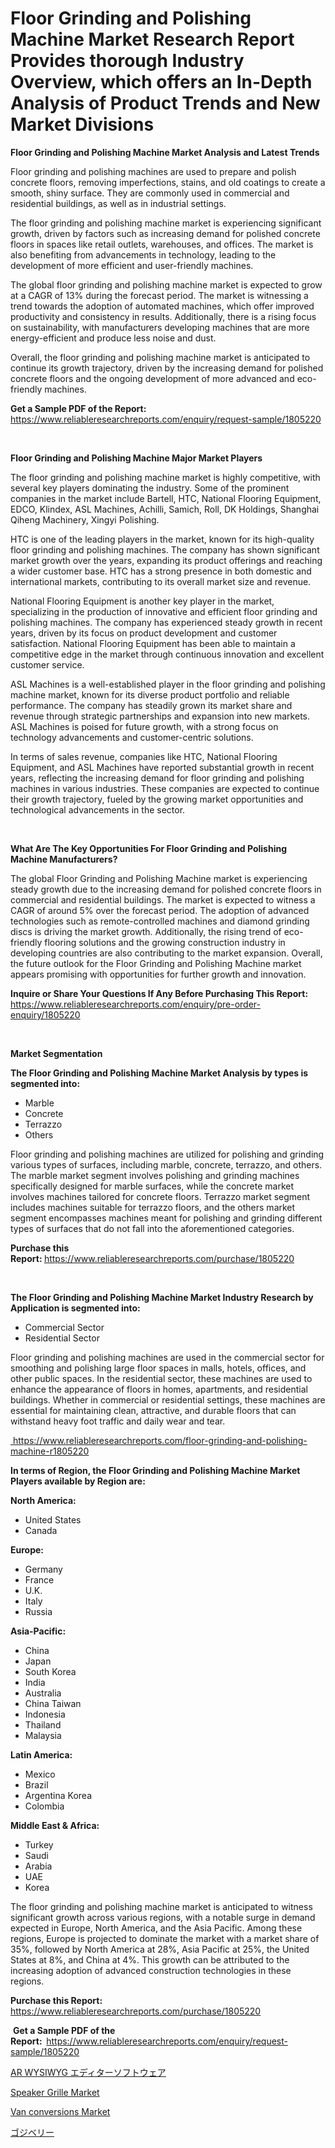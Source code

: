 <p><h1>Floor Grinding and Polishing Machine Market Research Report Provides thorough Industry Overview, which offers an In-Depth Analysis of Product Trends and New Market Divisions</h1></p><p><strong>Floor Grinding and Polishing Machine Market Analysis and Latest Trends</strong></p>
<p><p>Floor grinding and polishing machines are used to prepare and polish concrete floors, removing imperfections, stains, and old coatings to create a smooth, shiny surface. They are commonly used in commercial and residential buildings, as well as in industrial settings.</p><p>The floor grinding and polishing machine market is experiencing significant growth, driven by factors such as increasing demand for polished concrete floors in spaces like retail outlets, warehouses, and offices. The market is also benefiting from advancements in technology, leading to the development of more efficient and user-friendly machines.</p><p>The global floor grinding and polishing machine market is expected to grow at a CAGR of 13% during the forecast period. The market is witnessing a trend towards the adoption of automated machines, which offer improved productivity and consistency in results. Additionally, there is a rising focus on sustainability, with manufacturers developing machines that are more energy-efficient and produce less noise and dust.</p><p>Overall, the floor grinding and polishing machine market is anticipated to continue its growth trajectory, driven by the increasing demand for polished concrete floors and the ongoing development of more advanced and eco-friendly machines.</p></p>
<p><strong>Get a Sample PDF of the Report:&nbsp;</strong> <a href="https://www.reliableresearchreports.com/enquiry/request-sample/1805220">https://www.reliableresearchreports.com/enquiry/request-sample/1805220</a></p>
<p>&nbsp;</p>
<p><strong>Floor Grinding and Polishing Machine Major Market Players</strong></p>
<p><p>The floor grinding and polishing machine market is highly competitive, with several key players dominating the industry. Some of the prominent companies in the market include Bartell, HTC, National Flooring Equipment, EDCO, Klindex, ASL Machines, Achilli, Samich, Roll, DK Holdings, Shanghai Qiheng Machinery, Xingyi Polishing.</p><p>HTC is one of the leading players in the market, known for its high-quality floor grinding and polishing machines. The company has shown significant market growth over the years, expanding its product offerings and reaching a wider customer base. HTC has a strong presence in both domestic and international markets, contributing to its overall market size and revenue.</p><p>National Flooring Equipment is another key player in the market, specializing in the production of innovative and efficient floor grinding and polishing machines. The company has experienced steady growth in recent years, driven by its focus on product development and customer satisfaction. National Flooring Equipment has been able to maintain a competitive edge in the market through continuous innovation and excellent customer service.</p><p>ASL Machines is a well-established player in the floor grinding and polishing machine market, known for its diverse product portfolio and reliable performance. The company has steadily grown its market share and revenue through strategic partnerships and expansion into new markets. ASL Machines is poised for future growth, with a strong focus on technology advancements and customer-centric solutions.</p><p>In terms of sales revenue, companies like HTC, National Flooring Equipment, and ASL Machines have reported substantial growth in recent years, reflecting the increasing demand for floor grinding and polishing machines in various industries. These companies are expected to continue their growth trajectory, fueled by the growing market opportunities and technological advancements in the sector.</p></p>
<p>&nbsp;</p>
<p><strong>What Are The Key Opportunities For Floor Grinding and Polishing Machine Manufacturers?</strong></p>
<p><p>The global Floor Grinding and Polishing Machine market is experiencing steady growth due to the increasing demand for polished concrete floors in commercial and residential buildings. The market is expected to witness a CAGR of around 5% over the forecast period. The adoption of advanced technologies such as remote-controlled machines and diamond grinding discs is driving the market growth. Additionally, the rising trend of eco-friendly flooring solutions and the growing construction industry in developing countries are also contributing to the market expansion. Overall, the future outlook for the Floor Grinding and Polishing Machine market appears promising with opportunities for further growth and innovation.</p></p>
<p><strong>Inquire or Share Your Questions If Any Before Purchasing This Report:</strong> <a href="https://www.reliableresearchreports.com/enquiry/pre-order-enquiry/1805220">https://www.reliableresearchreports.com/enquiry/pre-order-enquiry/1805220</a></p>
<p>&nbsp;</p>
<p><strong>Market Segmentation</strong></p>
<p><strong>The Floor Grinding and Polishing Machine Market Analysis by types is segmented into:</strong></p>
<p><ul><li>Marble</li><li>Concrete</li><li>Terrazzo</li><li>Others</li></ul></p>
<p><p>Floor grinding and polishing machines are utilized for polishing and grinding various types of surfaces, including marble, concrete, terrazzo, and others. The marble market segment involves polishing and grinding machines specifically designed for marble surfaces, while the concrete market involves machines tailored for concrete floors. Terrazzo market segment includes machines suitable for terrazzo floors, and the others market segment encompasses machines meant for polishing and grinding different types of surfaces that do not fall into the aforementioned categories.</p></p>
<p><strong>Purchase this Report:&nbsp;</strong><a href="https://www.reliableresearchreports.com/purchase/1805220">https://www.reliableresearchreports.com/purchase/1805220</a></p>
<p>&nbsp;</p>
<p><strong>The Floor Grinding and Polishing Machine Market Industry Research by Application is segmented into:</strong></p>
<p><ul><li>Commercial Sector</li><li>Residential Sector</li></ul></p>
<p><p>Floor grinding and polishing machines are used in the commercial sector for smoothing and polishing large floor spaces in malls, hotels, offices, and other public spaces. In the residential sector, these machines are used to enhance the appearance of floors in homes, apartments, and residential buildings. Whether in commercial or residential settings, these machines are essential for maintaining clean, attractive, and durable floors that can withstand heavy foot traffic and daily wear and tear.</p></p>
<p><a href="https://www.reliableresearchreports.com/floor-grinding-and-polishing-machine-r1805220">&nbsp;https://www.reliableresearchreports.com/floor-grinding-and-polishing-machine-r1805220</a></p>
<p><strong>In terms of Region, the Floor Grinding and Polishing Machine Market Players available by Region are:</strong></p>
<p>
    <p> <strong> North America: </strong>
        <ul>
            <li>United States</li>
            <li>Canada</li>
        </ul>
        </p> 
    <p> <strong> Europe: </strong>
        <ul>
            <li>Germany</li>
            <li>France</li>
            <li>U.K.</li>
            <li>Italy</li>
            <li>Russia</li>
        </ul>
        </p> 
    <p> <strong> Asia-Pacific: </strong>
        <ul>
            <li>China</li>
            <li>Japan</li>
            <li>South Korea</li>
            <li>India</li>
            <li>Australia</li>
            <li>China Taiwan</li>
            <li>Indonesia</li>
            <li>Thailand</li>
            <li>Malaysia</li>
        </ul>
        </p> 
    <p> <strong> Latin America: </strong>
        <ul>
            <li>Mexico</li>
            <li>Brazil</li>
            <li>Argentina Korea</li>
            <li>Colombia</li>
        </ul>
        </p> 
    <p> <strong> Middle East & Africa: </strong>
        <ul>
            <li>Turkey</li>
            <li>Saudi</li>
            <li>Arabia</li>
            <li>UAE</li>
            <li>Korea</li>
        </ul>
    </p>
    </p>
<p><p>The floor grinding and polishing machine market is anticipated to witness significant growth across various regions, with a notable surge in demand expected in Europe, North America, and the Asia Pacific. Among these regions, Europe is projected to dominate the market with a market share of 35%, followed by North America at 28%, Asia Pacific at 25%, the United States at 8%, and China at 4%. This growth can be attributed to the increasing adoption of advanced construction technologies in these regions.</p></p>
<p><strong>Purchase this Report: </strong><a href="https://www.reliableresearchreports.com/purchase/1805220">https://www.reliableresearchreports.com/purchase/1805220</a></p>
<p>&nbsp;<strong>Get a Sample PDF of the Report:&nbsp;&nbsp;</strong><a href="https://www.reliableresearchreports.com/enquiry/request-sample/1805220">https://www.reliableresearchreports.com/enquiry/request-sample/1805220</a></p>
<p><strong></strong></p>
<p><p><a href="https://medium.com/@nicosmitham2023/ar-wysiwyg%E3%82%A8%E3%83%87%E3%82%A3%E3%82%BF%E3%83%BC%E3%82%BD%E3%83%95%E3%83%88%E3%82%A6%E3%82%A7%E3%82%A2%E5%B8%82%E5%A0%B4%E3%81%AE%E8%A6%8F%E6%A8%A1%E3%81%AF-%E3%82%B0%E3%83%AD%E3%83%BC%E3%83%90%E3%83%AB%E7%94%A3%E6%A5%AD%E3%81%AB%E3%81%8A%E3%81%91%E3%82%8B%E6%9C%80%E9%81%A9%E3%81%AA%E3%83%9E%E3%83%BC%E3%82%B1%E3%83%86%E3%82%A3%E3%83%B3%E3%82%B0%E3%83%81%E3%83%A3%E3%83%8D%E3%83%AB%E3%82%92%E7%A4%BA%E3%81%97%E3%81%A6%E3%81%84%E3%81%BE%E3%81%99-b69313283278">AR WYSIWYG エディターソフトウェア</a></p><p><a href="https://www.linkedin.com/pulse/speaker-grille-market-offers-provide-insightful-data-pqrae?trackingId=wqGFXSpu1JSZtawaG6m8Sg%3D%3D">Speaker Grille Market</a></p><p><a href="https://www.linkedin.com/pulse/van-conversions-market-size-growth-outlook-from-2024-2031-projecting-5jave?trackingId=tx1FkCBmBOoxViPmxGasxw%3D%3D">Van conversions Market</a></p><p><a href="https://medium.com/@brayanborer2023/%E3%82%B4%E3%82%B8%E3%83%99%E3%83%AA%E3%83%BC%E3%81%AE%E5%B8%82%E5%A0%B4%E3%81%AF-%E5%B8%82%E5%A0%B4%E3%82%B7%E3%82%A7%E3%82%A2-%E3%82%B5%E3%82%A4%E3%82%BA-%E3%81%8A%E3%82%88%E3%81%B32031%E5%B9%B4%E3%81%BE%E3%81%A7%E3%81%AE%E4%BA%88%E6%B8%AC%E3%81%AB%E7%84%A6%E7%82%B9%E3%82%92%E5%BD%93%E3%81%A6%E3%81%A6%E3%81%84%E3%81%BE%E3%81%99-d0c67590ac73">ゴジベリー</a></p></p>